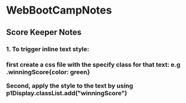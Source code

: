 # WebBootCampNotes
<h2>Score Keeper Notes</h2>
<h3>1. To trigger inline text style:<h3>
<p>first create a css file with the specify class for that text: e.g .winningScore{color: green}</p>
<p>Second, apply the style to the text by using p1Display.classList.add("winningScore")</p>

